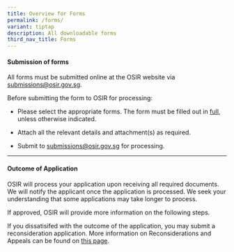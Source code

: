 ```yaml
---
title: Overview for Forms
permalink: /forms/
variant: tiptap
description: All downloadable forms
third_nav_title: Forms
---
```

<h4><strong>Submission of forms</strong></h4>
<p>All forms must be submitted online at the OSIR website via <a href="mailto:submissions@osir.gov.sg" rel="noopener noreferrer nofollow" target="_blank">submissions@osir.gov.sg</a>.</p>
<p>Before submitting the form to OSIR for processing:</p>
<ul data-tight="true" class="tight">
<li>
<p>Please select the appropriate forms. The form must be filled out in <u>full</u>,
unless otherwise indicated.</p>
</li>
<li>
<p>Attach all the relevant details and attachment(s) as required.</p>
</li>
<li>
<p>Submit to <a href="mailto:contact@osir.gov.sg" rel="noopener noreferrer nofollow" target="_blank">submissions@osir.gov.sg</a> for
processing.</p>
</li>
</ul>
<hr>
<h4><strong>Outcome of Application</strong></h4>
<p>OSIR will process your application upon receiving all required documents.
We will notify the applicant once the application is processed. We seek
your understanding that some applications may take longer to process.&nbsp;</p>
<p>If approved, OSIR will provide more information on the following steps.</p>
<p>If you dissatisifed with the outcome of the application, you may submit
a reconsideration application. More information on Reconsiderations and
Appeals can be found on <a href="/resources/reconsiderations-and-appeals" rel="noopener noreferrer nofollow" target="_blank">this page</a>.</p>